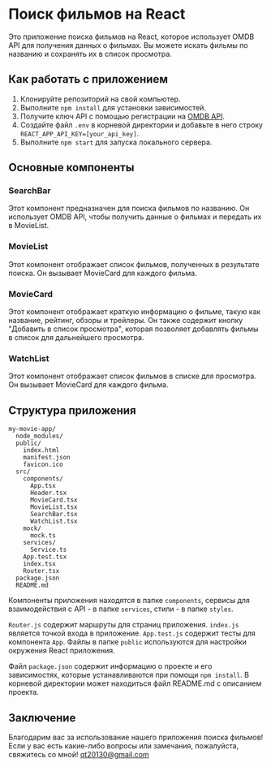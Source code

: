 # Поиск фильмов на React

Это приложение поиска фильмов на React, которое использует OMDB API для получения данных о фильмах. Вы можете искать фильмы по названию и сохранять их в список просмотра.

## Как работать с приложением

1. Клонируйте репозиторий на свой компьютер.
2. Выполните `npm install` для установки зависимостей.
3. Получите ключ API с помощью регистрации на [OMDB API](http://www.omdbapi.com/).
4. Создайте файл `.env` в корневой директории и добавьте в него строку `REACT_APP_API_KEY=[your_api_key]`.
5. Выполните `npm start` для запуска локального сервера.

## Основные компоненты

### SearchBar

Этот компонент предназначен для поиска фильмов по названию. Он использует OMDB API, чтобы получить данные о фильмах и передать их в MovieList.

### MovieList

Этот компонент отображает список фильмов, полученных в результате поиска. Он вызывает MovieCard для каждого фильма.

### MovieCard

Этот компонент отображает краткую информацию о фильме, такую как название, рейтинг, обзоры и трейлеры. Он также содержит кнопку "Добавить в список просмотра", которая позволяет добавлять фильмы в список для дальнейшего просмотра.

### WatchList

Этот компонент отображает список фильмов в списке для просмотра. Он вызывает MovieCard для каждого фильма.

## Структура приложения

```
my-movie-app/
  node_modules/
  public/
    index.html
    manifest.json
    favicon.ico
  src/
    components/
      App.tsx
      Header.tsx
      MovieCard.tsx
      MovieList.tsx
      SearchBar.tsx
      WatchList.tsx
    mock/
      mock.ts
    services/
      Service.ts
    App.test.tsx
    index.tsx
    Router.tsx
  package.json
  README.md
```

Компоненты приложения находятся в папке `components`, сервисы для взаимодействия с API - в папке `services`, стили - в папке `styles`.

`Router.js` содержит маршруты для страниц приложения. `index.js` является точкой входа в приложение. `App.test.js` содержит тесты для компонента `App`. Файлы в папке `public` используются для настройки окружения React приложения.

Файл `package.json` содержит информацию о проекте и его зависимостях, которые устанавливаются при помощи `npm install`. В корневой директории может находиться файл README.md с описанием проекта.

## Заключение

Благодарим вас за использование нашего приложения поиска фильмов! Если у вас есть какие-либо вопросы или замечания, пожалуйста, свяжитесь со мной!
qt20130@gmail.com
